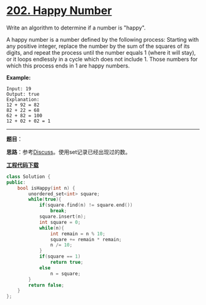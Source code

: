 # [202. Happy Number](https://leetcode.com/problems/happy-number/)

Write an algorithm to determine if a number is "happy".

A happy number is a number defined by the following process: Starting with any positive integer, replace the number by the sum of the squares of its digits, and repeat the process until the number equals 1 (where it will stay), or it loops endlessly in a cycle which does not include 1. Those numbers for which this process ends in 1 are happy numbers.

**Example:**

```
Input: 19
Output: true
Explanation:
12 + 92 = 82
82 + 22 = 68
62 + 82 = 100
12 + 02 + 02 = 1
```

-----

**题目**：

**思路**：参考[Discuss](https://leetcode.com/problems/happy-number/discuss/56913/Beat-90-Fast-Easy-Understand-Java-Solution-with-Brief-Explanation)。使用set记录已经出现过的数。

[**工程代码下载**](https://github.com/shenkh/leetcode)

```cpp
class Solution {
public:
    bool isHappy(int n) {
        unordered_set<int> square;
        while(true){
            if(square.find(n) != square.end())
                break;
            square.insert(n);
            int square = 0;
            while(n){
                int remain = n % 10;
                square += remain * remain;
                n /= 10;
            }
            if(square == 1)
                return true;
            else
                n = square;
        }
        return false;
    }
};
```
